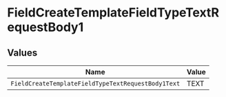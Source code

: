 # FieldCreateTemplateFieldTypeTextRequestBody1


## Values

| Name                                               | Value                                              |
| -------------------------------------------------- | -------------------------------------------------- |
| `FieldCreateTemplateFieldTypeTextRequestBody1Text` | TEXT                                               |